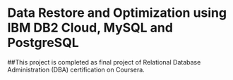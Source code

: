 # Data Restore and Optimization using IBM DB2 Cloud, MySQL and PostgreSQL

##This project is completed as final project of Relational Database Administration (DBA) certification on Coursera.
